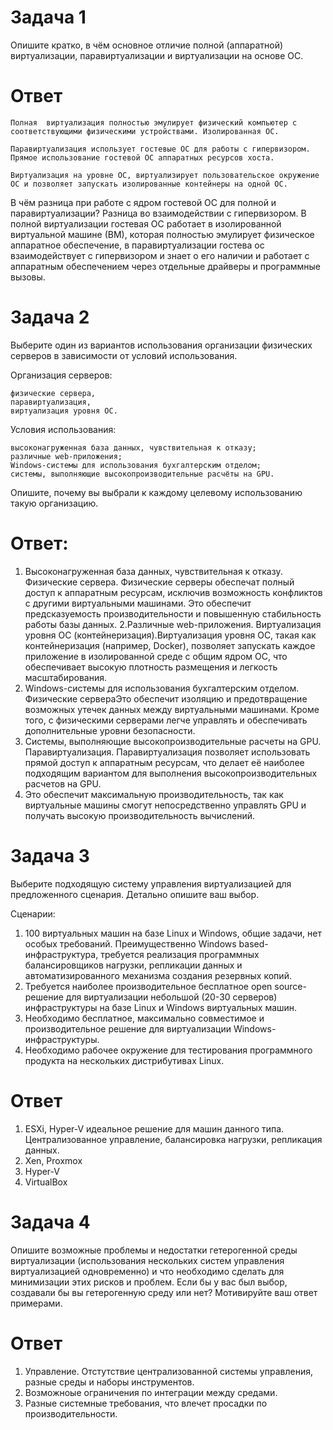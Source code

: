 # Задача 1

Опишите кратко, в чём основное отличие полной (аппаратной) виртуализации, паравиртуализации и виртуализации на основе ОС.
# Ответ
    Полная  виртуализация полностью эмулирует физический компьютер с соответствующими физическими устройствами. Изолированная ОС.

    Паравиртуализация использует гостевые ОС для работы с гипервизором. Прямое использование гостевой ОС аппаратных ресурсов хоста.

    Виртуализация на уровне ОС, виртуализирует пользовательское окружение ОС и позволяет запускать изолированные контейнеры на одной ОС.

В чём разница при работе с ядром гостевой ОС для полной и паравиртуализации?
Разница во взаимодействии с гипервизором. В полной виртуализации гостевая ОС работает в изолированной виртуальной машине (ВМ), которая полностью эмулирует физическое аппаратное обеспечение, в паравиртуализации гостева ос взаимодействует с гипервизором и знает о его наличии и работает с аппаратным обеспечением через отдельные драйверы и программные вызовы.


# Задача 2

Выберите один из вариантов использования организации физических серверов в зависимости от условий использования.

Организация серверов:

    физические сервера,
    паравиртуализация,
    виртуализация уровня ОС.

Условия использования:

    высоконагруженная база данных, чувствительная к отказу;
    различные web-приложения;
    Windows-системы для использования бухгалтерским отделом;
    системы, выполняющие высокопроизводительные расчёты на GPU.

Опишите, почему вы выбрали к каждому целевому использованию такую организацию.
# Ответ: 
1. Высоконагруженная база данных, чувствительная к отказу. Физические сервера. Физические серверы обеспечат полный доступ к аппаратным ресурсам, исключив возможность конфликтов с другими виртуальными машинами.
Это обеспечит предсказуемость производительности и повышенную стабильность работы базы данных.
2.Различные web-приложения. Виртуализация уровня ОС (контейнеризация).Виртуализация уровня ОС, такая как контейнеризация (например, Docker),
позволяет запускать каждое приложение в изолированной среде с общим ядром ОС, что обеспечивает высокую плотность размещения и легкость масштабирования.
3. Windows-системы для использования бухгалтерским отделом. Физические сервераЭто обеспечит изоляцию и предотвращение возможных утечек данных между виртуальными машинами.
Кроме того, с физическими серверами легче управлять и обеспечивать дополнительные уровни безопасности.
4. Системы, выполняющие высокопроизводительные расчеты на GPU. Паравиртуализация. Паравиртуализация позволяет использовать прямой доступ к аппаратным ресурсам, что делает её наиболее подходящим вариантом для выполнения высокопроизводительных расчетов на GPU.
5. Это обеспечит максимальную производительность, так как виртуальные машины смогут непосредственно управлять GPU и получать высокую производительность вычислений.

# Задача 3

Выберите подходящую систему управления виртуализацией для предложенного сценария. Детально опишите ваш выбор.

Сценарии:

  1. 100 виртуальных машин на базе Linux и Windows, общие задачи, нет особых требований. Преимущественно Windows based-инфраструктура, требуется реализация программных балансировщиков нагрузки, репликации данных и автоматизированного механизма создания резервных копий.
  2. Требуется наиболее производительное бесплатное open source-решение для виртуализации небольшой (20-30 серверов) инфраструктуры на базе Linux и Windows виртуальных машин.
  3. Необходимо бесплатное, максимально совместимое и производительное решение для виртуализации Windows-инфраструктуры.
  4. Необходимо рабочее окружение для тестирования программного продукта на нескольких дистрибутивах Linux.
# Ответ
1. ESXi, Hyper-V идеальное решение для машин данного типа. Централизованное управление, балансировка нагрузки, репликация данных.
2. Xen, Proxmox
3. Hyper-V
4. VirtualBox

# Задача 4

Опишите возможные проблемы и недостатки гетерогенной среды виртуализации
(использования нескольких систем управления виртуализацией одновременно) и что необходимо сделать для минимизации этих рисков и проблем.
Если бы у вас был выбор, создавали бы вы гетерогенную среду или нет? Мотивируйте ваш ответ примерами.
# Ответ
1. Управление. Отстутствие централизованной системы управления, разные среды и наборы инструментов.
2. Возможноые ограничения по интеграции между средами.
3. Разные системные требования, что влечет просадки по производительности.
